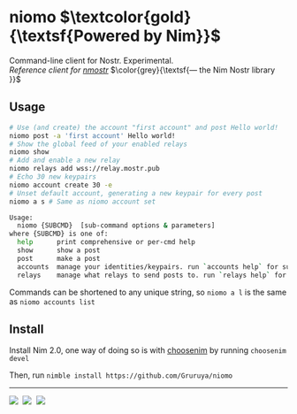 [
Copyright © 2023 Gruruya <gruruya.chi4c@slmails.com>
SPDX-License-Identifier: CC-BY-SA-4.0
]:#

# niomo $\textcolor{gold}{\textsf{Powered by Nim}}$

Command-line client for Nostr. Experimental.  
_Reference client for [nmostr](https://github.com/Gruruya/nmostr)_ $\color{grey}{\textsf{— the Nim Nostr library }}$

Usage
---
```bash
# Use (and create) the account "first account" and post Hello world!
niomo post -a 'first account' Hello world!
# Show the global feed of your enabled relays
niomo show
# Add and enable a new relay
niomo relays add wss://relay.mostr.pub
# Echo 30 new keypairs
niomo account create 30 -e
# Unset default account, generating a new keypair for every post
niomo a s # Same as niomo account set
```

```bash
Usage:
  niomo {SUBCMD}  [sub-command options & parameters]
where {SUBCMD} is one of:
  help      print comprehensive or per-cmd help
  show      show a post
  post      make a post
  accounts  manage your identities/keypairs. run `accounts help` for subsubcommands
  relays    manage what relays to send posts to. run `relays help` for subsubcommands
```

Commands can be shortened to any unique string, so `niomo a l` is the same as `niomo accounts list`

Install
---
Install Nim 2.0, one way of doing so is with [choosenim](https://github.com/dom96/choosenim#installation) by running `choosenim devel`

Then, run `nimble install https://github.com/Gruruya/niomo`

---
<pre>
<a href="../../actions/workflows/build.yml"><img src="../../actions/workflows/build.yml/badge.svg?branch=master" /></a> <a href="https://nim-lang.org"><img src="https://img.shields.io/badge/Nim-1.9.3+-informational?logo=Nim&labelColor=232733&color=F3D400"/></a> <a href="LICENSE.md"><img src="https://img.shields.io/github/license/Gruruya/niomo?logo=GNU&logoColor=000000&labelColor=FFFFFF&color=663366"/></a>
</pre>
